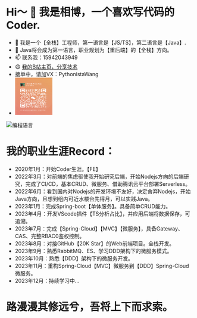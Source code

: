 # Hi～ 👋 我是相博，一个喜欢写代码的Coder.
- 🌱 我是一个【全栈】工程师，第一语言是【JS/TS】，第二语言是【Java】.
- 🔭 Java将会成为第一语言，职业规划为【重后端】的【全栈】方向。
- 📫 联系我：15942043949
- 😄 [我的B站主页，分享技术](https://space.bilibili.com/309430466)
- 接单中，请加VX：PythonistaWang
- <img style="height:100px; width: 100px;’" src="https://github.com/XiangBo-EvanZuo/XiangBo-EvanZuo/blob/main/IMG/wechat.jpg" />
![编程语言](https://github-readme-stats.vercel.app/api/top-langs/?username=XiangBo-EvanZuo&layout=compact&theme=holi&hide=html,Less,Vue&custom_title=编程语言)


# 我的职业生涯Record：
  - 2020年1月：开始Coder生涯。【FE】
  - 2022年3月：对前端的焦虑驱使我开始研究后端，开始Nodejs方向的后端研究，完成了CI/CD，基本CRUD、微服务、借助腾讯云平台部署Serverless。
  - 2022年6月：看到国内对Nodejs的开发环境不友好，决定舍弃Nodejs，开始Java方向，且想到组内可近水楼台先得月，可以实践Java。
  - 2023年1月：完成Spring-boot【单体服务】。具备简单CRUD能力。
  - 2023年4月：开发VScode插件【TS分析占比】，并应用后端将数据保存，可追溯。
  - 2023年7月：完成【Spring-Cloud】【MVC】【微服务】，具备Gateway、CAS、完整RBAC0鉴权控制。
  - 2023年8月：对接GitHub【20K Star】的Web前端项目。全栈开发。
  - 2023年9月：熟悉RabbitMQ、ES、学习DDD架构下的微服务模式。
  - 2023年10月：熟悉【DDD】架构下的微服务开发。
  - 2023年11月：重构Spring-Cloud【MVC】微服务到【DDD】Spring-Cloud微服务。
  - 2023年12月：持续学习中...
# 路漫漫其修远兮，吾将上下而求索。
